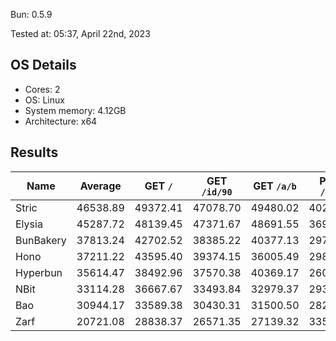Bun: 0.5.9

Tested at: 05:37, April 22nd, 2023

## OS Details
- Cores: 2
- OS: Linux
- System memory: 4.12GB
- Architecture: x64

## Results
| Name | Average | GET `/` | GET `/id/90` | GET `/a/b` | POST `/json` |
| --- | --- | --- | --- | --- | --- | 
| Stric | 46538.89 | 49372.41 | 47078.70 | 49480.02 | 40224.43 |
| Elysia | 45287.72 | 48139.45 | 47371.67 | 48691.55 | 36948.21 |
| BunBakery | 37813.24 | 42702.52 | 38385.22 | 40377.13 | 29788.08 |
| Hono | 37211.22 | 43595.40 | 39374.15 | 36005.49 | 29869.83 |
| Hyperbun | 35614.47 | 38492.96 | 37570.38 | 40369.17 | 26025.37 |
| NBit | 33114.28 | 36667.67 | 33493.84 | 32979.37 | 29316.23 |
| Bao | 30944.17 | 33589.38 | 30430.31 | 31500.50 | 28256.51 |
| Zarf | 20721.08 | 28838.37 | 26571.35 | 27139.32 | 335.28 |